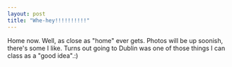```yaml
---
layout: post
title: "Whe-hey!!!!!!!!!!"
---
```

Home now. Well, as close as "home" ever gets. Photos will be up soonish,
there's some I like. Turns out going to Dublin was one of those things I can
class as a "good idea".:)
